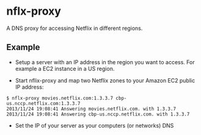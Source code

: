nflx-proxy
==========
A DNS proxy for accessing Netflix in different regions.

Example
-------
* Setup a server with an IP address in the region you want to access. For
  example a EC2 instance in a US region.

* Start nflix-proxy and map two Netflix zones to your Amazon EC2 public IP
  address:

```
$ nflx-proxy movies.netflix.com:1.3.3.7 cbp-us.nccp.netflix.com:1.3.3.7
2013/11/24 19:08:41 Answering movies.netflix.com. with 1.3.3.7
2013/11/24 19:08:41 Answering cbp-us.nccp.netflix.com. with 1.3.3.7
 ```

* Set the IP of your server as your computers (or networks) DNS

